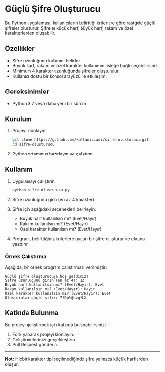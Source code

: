 
# Güçlü Şifre Oluşturucu

Bu Python uygulaması, kullanıcıların belirttiği kriterlere göre rastgele güçlü şifreler oluşturur. 
Şifreler küçük harf, büyük harf, rakam ve özel karakterlerden oluşabilir.

## Özellikler

- Şifre uzunluğunu kullanıcı belirler.
- Büyük harf, rakam ve özel karakter kullanımını isteğe bağlı seçebilirsiniz.
- Minimum 4 karakter uzunluğunda şifreler oluşturulur.
- Kullanıcı dostu bir konsol arayüzü ile etkileşim.

## Gereksinimler

- Python 3.7 veya daha yeni bir sürüm

## Kurulum

1. Projeyi klonlayın:

   ```bash
   git clone https://github.com/kullaniciadi/sifre-olusturucu.git
   cd sifre-olusturucu
   ```

2. Python ortamınızı hazırlayın ve çalıştırın.

## Kullanım

1. Uygulamayı çalıştırın:

   ```bash
   python sifre_olusturucu.py
   ```

2. Şifre uzunluğunu girin (en az 4 karakter).
3. Şifre için aşağıdaki seçenekleri belirleyin:
   - Büyük harf kullanılsın mı? (Evet/Hayır)
   - Rakam kullanılsın mı? (Evet/Hayır)
   - Özel karakter kullanılsın mı? (Evet/Hayır)

4. Program, belirttiğiniz kriterlere uygun bir şifre oluşturur ve ekrana yazdırır.

### Örnek Çalıştırma

Aşağıda, bir örnek program çalıştırması verilmiştir:

```plaintext
Güçlü şifre oluşturucuya hoş geldiniz!
Şifre uzunluğunu girin (en az 4): 12
Büyük harf kullanılsın mı? (Evet/Hayır): Evet
Rakam kullanılsın mı? (Evet/Hayır): Hayır
Özel karakter kullanılsın mı? (Evet/Hayır): Evet
Oluşturulan güçlü şifre: 7!Dp%@hvg*LX
```

## Katkıda Bulunma

Bu projeyi geliştirmek için katkıda bulunabilirsiniz:

1. Fork yaparak projeyi klonlayın.
2. Geliştirmelerinizi gerçekleştirin.
3. Pull Request gönderin.


---

**Not:** Hiçbir karakter tipi seçilmediğinde şifre yalnızca küçük harflerden oluşur.

